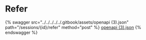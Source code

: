 # Refer

{% swagger src="../../../../../.gitbook/assets/openapi (3).json" path="/sessions/{id}/refer" method="post" %}
[openapi (3).json](<../../../../../.gitbook/assets/openapi (3).json>)
{% endswagger %}
